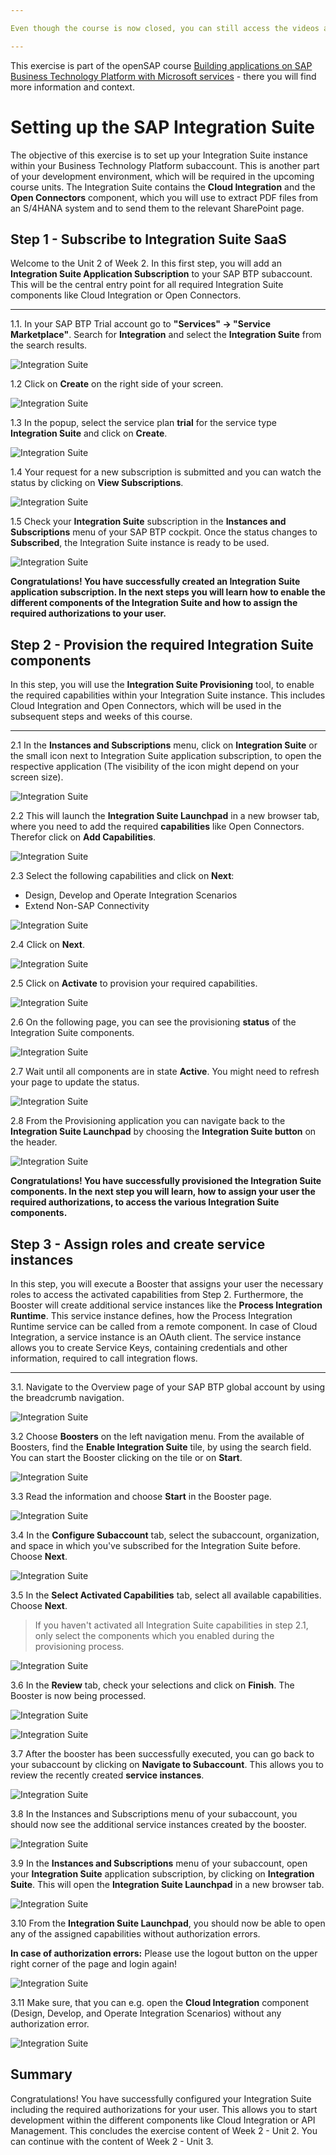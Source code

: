 ```yaml
---

Even though the course is now closed, you can still access the videos and PDFs in self-paced mode via the openSAP course itself. The hands-on exercises will continue to be available for some time. However, certain steps and screenshots may be out of date as products continue to evolve. Therefore, we cannot guarantee that all exercises will work as expected after the end of the course.

---
```


This exercise is part of the openSAP course [Building applications on SAP Business Technology Platform with Microsoft services](https://open.sap.com/courses/btpma1) - there you will find more information and context. 

# Setting up the SAP Integration Suite

The objective of this exercise is to set up your Integration Suite instance within your Business Technology Platform subaccount. This is another part of your development environment, which will be required in the upcoming course units. The Integration Suite contains the **Cloud Integration** and the **Open Connectors** component, which you will use to extract PDF files from an S/4HANA system and to send them to the relevant SharePoint page.

## Step 1 - Subscribe to Integration Suite SaaS

Welcome to the Unit 2 of Week 2. In this first step, you will add an **Integration Suite Application Subscription** to your SAP BTP subaccount. This will be the central entry point for all required Integration Suite components like Cloud Integration or Open Connectors.  

---

1.1. In your SAP BTP Trial account go to **"Services" -> "Service Marketplace"**. Search for **Integration** and select the **Integration Suite** from the search results. 

![Integration Suite](./images/iss_010.png)


1.2 Click on **Create** on the right side of your screen. 

![Integration Suite](./images/iss_020.png)


1.3 In the popup, select the service plan **trial** for the service type **Integration Suite** and click on **Create**.

![Integration Suite](./images/iss_030.png)

1.4 Your request for a new subscription is submitted and you can watch the status by clicking on **View Subscriptions**.

![Integration Suite](./images/iss_040.png)


1.5 Check your **Integration Suite** subscription in the **Instances and Subscriptions** menu of your SAP BTP cockpit. Once the status changes to **Subscribed**, the Integration Suite instance is ready to be used. 

![Integration Suite](./images/iss_045.png)

**Congratulations! You have successfully created an Integration Suite application subscription. In the next steps you will learn how to enable the different components of the Integration Suite and how to assign the required authorizations to your user.**


## Step 2 - Provision the required Integration Suite components 

In this step, you will use the **Integration Suite Provisioning** tool, to enable the required capabilities within your Integration Suite instance. This includes Cloud Integration and Open Connectors, which will be used in the subsequent steps and weeks of this course. 

---

2.1 In the **Instances and Subscriptions** menu, click on **Integration Suite** or the small icon next to Integration Suite application subscription, to open the respective application (The visibility of the icon might depend on your screen size).

![Integration Suite](./images/iss_050.png)


2.2 This will launch the **Integration Suite Launchpad** in a new browser tab, where you need to add the required **capabilities** like Open Connectors. Therefor click on **Add Capabilities**.

![Integration Suite](./images/iss_060.png)


2.3 Select the following capabilities and click on **Next**: 

* Design, Develop and Operate Integration Scenarios
* Extend Non-SAP Connectivity

![Integration Suite](./images/iss_070.png)


2.4 Click on **Next**.

![Integration Suite](./images/iss_080.png)


2.5 Click on **Activate** to provision your required capabilities. 

![Integration Suite](./images/iss_100.png)


2.6 On the following page, you can see the provisioning **status** of the Integration Suite components. 

![Integration Suite](./images/iss_110.png)


2.7 Wait until all components are in state **Active**. You might need to refresh your page to update the status.

![Integration Suite](./images/iss_120.png)

2.8 From the Provisioning application you can navigate back to the **Integration Suite Launchpad** by choosing the **Integration Suite button** on the header.

![Integration Suite](./images/iss_125.png)


**Congratulations! You have successfully provisioned the Integration Suite components. In the next step you will learn, how to assign your user the required authorizations, to access the various Integration Suite components.**


## Step 3 - Assign roles and create service instances

In this step, you will execute a Booster that assigns your user the necessary roles to access the activated capabilities from Step 2. Furthermore, the Booster will create additional service instances like the **Process Integration Runtime**. This service instance defines, how the Process Integration Runtime service can be called from a remote component. In case of Cloud Integration, a service instance is an OAuth client. The service instance allows you to create Service Keys, containing credentials and other information, required to call integration flows.

---

3.1. Navigate to the Overview page of your SAP BTP global account by using the breadcrumb navigation.

![Integration Suite](./images/iss_130.png)

3.2 Choose **Boosters** on the left navigation menu. From the available of Boosters, find the **Enable Integration Suite** tile, by using the search field. You can start the Booster clicking on the tile or on **Start**. 

![Integration Suite](./images/iss_140.png)

3.3 Read the information and choose **Start** in the Booster page.

![Integration Suite](./images/iss_150.png)

3.4 In the **Configure Subaccount** tab, select the subaccount, organization, and space in which you've subscribed for the Integration Suite before. Choose **Next**.

![Integration Suite](./images/iss_160.png)

3.5 In the **Select Activated Capabilities** tab, select all available capabilities. Choose **Next**.
> If you haven't activated all Integration Suite capabilities in step 2.1, only select the components which you enabled during the provisioning process. 

![Integration Suite](./images/iss_170.png)

3.6 In the **Review** tab, check your selections and click on **Finish**. The Booster is now being processed.

![Integration Suite](./images/iss_180.png)

![Integration Suite](./images/iss_190.png)

3.7 After the booster has been successfully executed, you can go back to your subaccount by clicking on **Navigate to Subaccount**. This allows you to review the recently created **service instances**.

![Integration Suite](./images/iss_200.png)

3.8 In the Instances and Subscriptions menu of your subaccount, you should now see the additional service instances created by the booster. 

![Integration Suite](./images/iss_210.png)

3.9 In the **Instances and Subscriptions** menu of your subaccount, open your **Integration Suite** application subscription, by clicking on **Integration Suite**. This will open the **Integration Suite Launchpad** in a new browser tab.   

![Integration Suite](./images/iss_220.png)

3.10 From the **Integration Suite Launchpad**, you should now be able to open any of the assigned capabilities without authorization errors. 

**In case of authorization errors:** Please use the logout button on the upper right corner of the page and login again! 

![Integration Suite](./images/iss_230.png)

3.11 Make sure, that you can e.g. open the **Cloud Integration** component (Design, Develop, and Operate Integration Scenarios) without any authorization error. 

![Integration Suite](./images/iss_240.png)


## Summary

Congratulations! You have successfully configured your Integration Suite including the required authorizations for your user. This allows you to start development within the different components like Cloud Integration or API Management. This concludes the exercise content of Week 2 - Unit 2. You can continue with the content of Week 2 - Unit 3.
